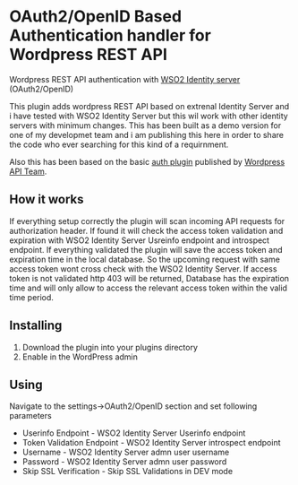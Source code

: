 # OAuth2/OpenID Based Authentication handler for Wordpress REST API

Wordpress REST API authentication with [WSO2 Identity server](https://wso2.com/identity-and-access-management/) (OAuth2/OpenID)

This plugin adds wordpress REST API based on extrenal Identity Server and i have tested with WSO2 Identity Server but this wil work with other identity servers with minimum changes. This has been built as a demo version for one of my developmet team and i am publishing this here in order to share the code who ever searching for this kind of a requirnment. 

Also this has been based on the basic [auth plugin](https://github.com/WP-API/Basic-Auth) published by [Wordpress API Team](https://github.com/WP-API).

## How it works
If everything setup correctly the plugin will scan incoming API requests for authorization header. If found it will check the access token validation and expiration with WSO2 Identity Server Usreinfo endpoint and introspect endpoint. If everything validated the plugin will save the access token and expiration time in the local database. So the upcoming request with same access token wont cross check with the WSO2 Identity Server. If access token is not validated http 403 will be returned, Database has the expiration time and will only allow to access the relevant access token within the valid time period.

## Installing
1. Download the plugin into your plugins directory
2. Enable in the WordPress admin

## Using
Navigate to the settings->OAuth2/OpenID section and set following parameters

* Userinfo Endpoint - WSO2 Identity Server Userinfo endpoint
* Token Validation Endpoint - WSO2 Identity Server introspect endpoint
* Username - WSO2 Identity Server admn user username
* Password - WSO2 Identity Server admn user password
* Skip SSL Verification - Skip SSL Validations in DEV mode





